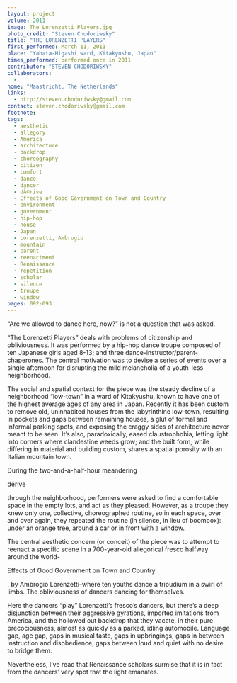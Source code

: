 ```yaml
---
layout: project
volume: 2011
image: The_Lorenzetti_Players.jpg
photo_credit: "Steven Chodoriwsky"
title: "THE LORENZETTI PLAYERS"
first_performed: March 11, 2011
place: "Yahata-Higashi ward, Kitakyushu, Japan"
times_performed: performed once in 2011
contributor: "STEVEN CHODORIWSKY"
collaborators: 
  - 
home: "Maastricht, The Netherlands"
links: 
  - http://steven.chodoriwsky@gmail.com
contact: steven.chodoriwsky@gmail.com
footnote: 
tags: 
  - aesthetic
  - allegory
  - America
  - architecture
  - backdrop
  - choreography
  - citizen
  - comfort
  - dance
  - dancer
  - dÃ©rive
  - Effects of Good Government on Town and Country
  - environment
  - government
  - hip-hop
  - house
  - Japan
  - Lorenzetti, Ambrogio
  - mountain
  - parent
  - reenactment
  - Renaissance
  - repetition
  - scholar
  - silence
  - troupe
  - window
pages: 092-093
---
```


“Are we allowed to dance here, now?” is not a question that was asked. 

“The Lorenzetti Players” deals with problems of citizenship and obliviousness. It was performed by a hip-hop dance troupe composed of ten Japanese girls aged 8-13; and three dance-instructor/parent-chaperones. The central motivation was to devise a series of events over a single afternoon for disrupting the mild melancholia of a youth-less neighborhood. 

The social and spatial context for the piece was the steady decline of a neighborhood “low-town” in a ward of Kitakyushu, known to have one of the highest average ages of any area in Japan. Recently it has been custom to remove old, uninhabited houses from the labyrinthine low-town, resulting in pockets and gaps between remaining houses, a glut of formal and informal parking spots, and exposing the craggy sides of architecture never meant to be seen. It’s also, paradoxically, eased claustrophobia, letting light into corners where clandestine weeds grow; and the built form, while differing in material and building custom, shares a spatial porosity with an Italian mountain town.

During the two-and-a-half-hour meandering 

dérive

 through the neighborhood, performers were asked to find a comfortable space in the empty lots, and act as they pleased. However, as a troupe they knew only one, collective, choreographed routine, so in each space, over and over again, they repeated the routine (in silence, in lieu of boombox): under an orange tree, around a car or in front with a window.

The central aesthetic concern (or conceit) of the piece was to attempt to reenact a specific scene in a 700-year-old allegorical fresco halfway around the world-

Effects of Good Government on Town and Country

, by Ambrogio Lorenzetti-where ten youths dance a tripudium in a swirl of limbs. The obliviousness of dancers dancing for themselves.

Here the dancers “play” Lorenzetti’s fresco’s dancers, but there’s a deep disjunction between their aggressive gyrations, imported imitations from America, and the hollowed out backdrop that they vacate, in their pure precociousness, almost as quickly as a parked, idling automobile. Language gap, age gap, gaps in musical taste, gaps in upbringings, gaps in between instruction and disobedience, gaps between loud and quiet with no desire to bridge them. 

Nevertheless, I’ve read that Renaissance scholars surmise that it is in fact from the dancers’ very spot that the light emanates.
